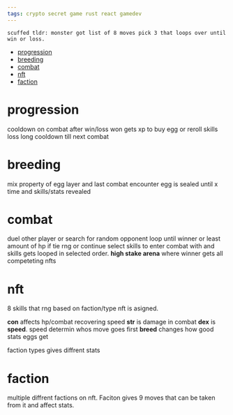 ```yaml
---
tags: crypto secret game rust react gamedev
---
```

    scuffed tldr: monster got list of 8 moves pick 3 that loops over until win or loss.

- [progression](#progression)
- [breeding](#breeding)
- [combat](#combat)
- [nft](#nft)
- [faction](#faction)
# progression

cooldown on combat after win/loss
won gets xp to buy egg or reroll skills
loss long cooldown till next combat

# breeding
mix property of egg layer and last combat encounter
egg is sealed until x time and skills/stats revealed

# combat
duel other player or search for random opponent 
loop until winner or least amount of hp if tie rng or continue
select skills to enter combat with and skills gets looped in selected order.
**high stake arena** where winner gets all competeting nfts
# nft
8 skills that rng based on faction/type nft is asigned.

**con** affects hp/combat recovering speed
**str** is damage in combat
**dex** is **speed**. speed determin whos move goes first
**breed** changes how good stats eggs get

faction types gives diffrent stats 

# faction
multiple diffrent factions on nft. Faciton gives 9 moves that can be taken from it and affect stats.
